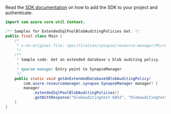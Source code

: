 Read the [SDK documentation](https://github.com/Azure/azure-sdk-for-java/blob/azure-resourcemanager-synapse_1.0.0-beta.2/sdk/synapse/azure-resourcemanager-synapse/README.md) on how to add the SDK to your project and authenticate.

```java
import com.azure.core.util.Context;

/** Samples for ExtendedSqlPoolBlobAuditingPolicies Get. */
public final class Main {
    /*
     * x-ms-original-file: specification/synapse/resource-manager/Microsoft.Synapse/stable/2021-06-01/examples/ExtendedSqlPoolBlobAuditingGet.json
     */
    /**
     * Sample code: Get an extended database's blob auditing policy.
     *
     * @param manager Entry point to SynapseManager.
     */
    public static void getAnExtendedDatabaseSBlobAuditingPolicy(
        com.azure.resourcemanager.synapse.SynapseManager manager) {
        manager
            .extendedSqlPoolBlobAuditingPolicies()
            .getWithResponse("blobauditingtest-6852", "blobauditingtest-2080", "testdb", Context.NONE);
    }
}
```
